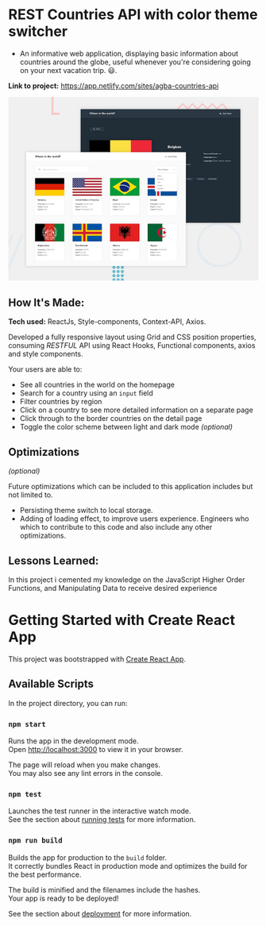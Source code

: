 # REST Countries API with color theme switcher

- An informative web application, displaying basic information about countries around the globe, useful whenever you're considering going on your next vacation trip. &#128515;.

**Link to project:** https://app.netlify.com/sites/agba-countries-api

![alt tag](./src/assets/desktop-preview.jpg)

## How It's Made:

**Tech used:** ReactJs, Style-components, Context-API, Axios.

Developed a fully responsive layout using Grid and CSS position properties, consuming _RESTFUL_ API using React Hooks, Functional components, axios and style components.

Your users are able to:

- See all countries in the world on the homepage
- Search for a country using an `input` field
- Filter countries by region
- Click on a country to see more detailed information on a separate page
- Click through to the border countries on the detail page
- Toggle the color scheme between light and dark mode _(optional)_

## Optimizations

_(optional)_

Future optimizations which can be included to this application includes but not limited to.

- Persisting theme switch to local storage.
- Adding of loading effect, to improve users experience.
  Engineers who which to contribute to this code and also include any other optimizations.

## Lessons Learned:

In this project i cemented my knowledge on the JavaScript Higher Order Functions, and Manipulating Data to receive desired experience

<!-- ## Examples:
Take a look at these couple examples that I have in my own portfolio:

**Palettable:** https://github.com/alecortega/palettable

**Twitter Battle:** https://github.com/alecortega/twitter-battle

**Patch Panel:** https://github.com/alecortega/patch-panel
 -->

# Getting Started with Create React App

This project was bootstrapped with [Create React App](https://github.com/facebook/create-react-app).

## Available Scripts

In the project directory, you can run:

### `npm start`

Runs the app in the development mode.\
Open [http://localhost:3000](http://localhost:3000) to view it in your browser.

The page will reload when you make changes.\
You may also see any lint errors in the console.

### `npm test`

Launches the test runner in the interactive watch mode.\
See the section about [running tests](https://facebook.github.io/create-react-app/docs/running-tests) for more information.

### `npm run build`

Builds the app for production to the `build` folder.\
It correctly bundles React in production mode and optimizes the build for the best performance.

The build is minified and the filenames include the hashes.\
Your app is ready to be deployed!

See the section about [deployment](https://facebook.github.io/create-react-app/docs/deployment) for more information.
